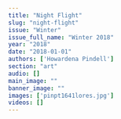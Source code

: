 ```yaml
---
title: "Night Flight"
slug: "night-flight"
issue: "Winter"
issue_full_name: "Winter 2018"
year: "2018"
date: "2018-01-01"
authors: ['Howardena Pindell']
section: "art"
audio: []
main_image: ""
banner_image: ""
images: ['pinpt1641lores.jpg']
videos: []
---
```

